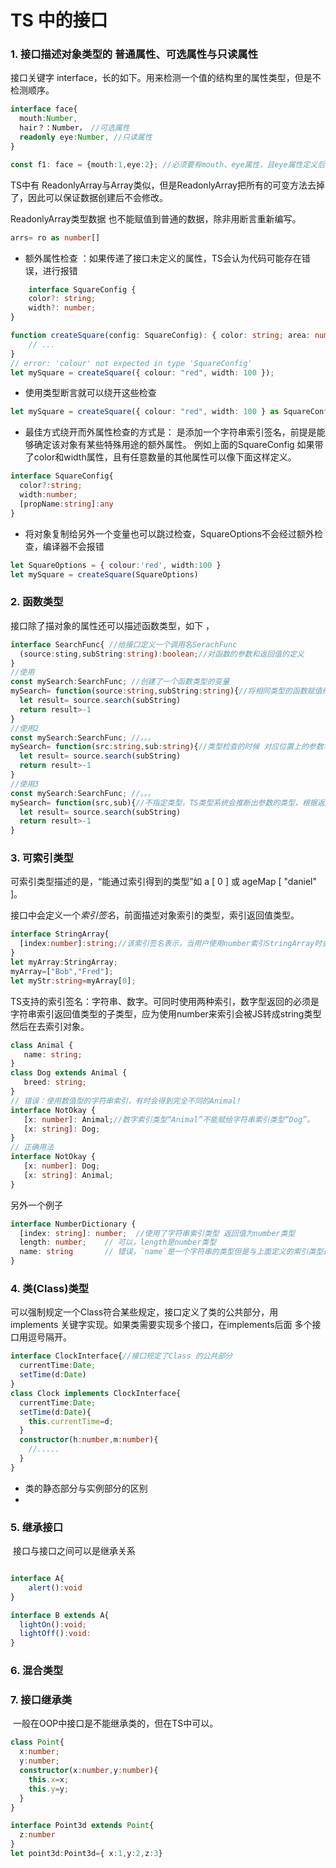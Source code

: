# TS 中的接口

###  1. 接口描述对象类型的 普通属性、可选属性与只读属性

接口关键字 interface，长的如下。用来检测一个值的结构里的属性类型，但是不检测顺序。

```ts
interface face{
  mouth:Number,
  hair？：Number， //可选属性
  readonly eye:Number, //只读属性
}

const f1: face = {mouth:1,eye:2}; //必须要有mouth、eye属性，且eye属性定义后不能修改。 hair属性可有可无
```

TS中有 ReadonlyArray<T>与Array<T>类似，但是ReadonlyArray<T>把所有的可变方法去掉了，因此可以保证数据创建后不会修改。 

ReadonlyArray<T>类型数据 也不能赋值到普通的数据，除非用断言重新编写。

```ts
arrs= ro as number[]
```

- 额外属性检查 ：如果传递了接口未定义的属性，TS会认为代码可能存在错误，进行报错
```ts
	interface SquareConfig {
    color?: string;
    width?: number;
}

function createSquare(config: SquareConfig): { color: string; area: number } {
    // ...
}
// error: 'colour' not expected in type 'SquareConfig'
let mySquare = createSquare({ colour: "red", width: 100 });
```
-  使用类型断言就可以绕开这些检查

```ts
let mySquare = createSquare({ colour: "red", width: 100 } as SquareConfig);
```

- 最佳方式绕开而外属性检查的方式是： 是添加一个字符串索引签名，前提是能够确定该对象有某些特殊用途的额外属性。 例如上面的SquareConfig 如果带了color和width属性，且有任意数量的其他属性可以像下面这样定义。

```ts
interface SquareConfig{
  color?:string;
  width:number;
  [propName:string]:any
}
```

-  将对象复制给另外一个变量也可以跳过检查，SquareOptions不会经过额外检查，编译器不会报错

```ts
let SquareOptions = { colour:'red', width:100 }
let mySquare = createSquare(SquareOptions)
```

### 2. 函数类型

接口除了描对象的属性还可以描述函数类型，如下 ，

```ts
interface SearchFunc{ //给接口定义一个调用名SerachFunc
  (source:sting,subString:string):boolean;//对函数的参数和返回值的定义
}
//使用 
const mySearch:SearchFunc; //创建了一个函数类型的变量
mySearch= function(source:string,subString:string){//将相同类型的函数赋值给上面定义的变量
  let result= source.search(subString)
  return result>-1
}
//使用2
const mySearch:SearchFunc; //。。。
mySearch= function(src:string,sub:string){//类型检查的时候 对应位置上的参数名不需要相同，但是参数类型必须相同 
  let result= source.search(subString)
  return result>-1
}
//使用3
const mySearch:SearchFunc; //。。。
mySearch= function(src,sub){//不指定类型，TS类型系统会推断出参数的类型，根据返回的结果推断出Boolean类型，如果返回的是number获string类型，类型检查起会警告返回值类型与接口定义不匹配。 
  let result= source.search(subString)
  return result>-1
}
```

### 3. 可索引类型

可索引类型描述的是，“能通过索引得到的类型”如 a [ 0 ] 或 ageMap [ "daniel" ]。

接口中会定义一个*索引签名*，前面描述对象索引的类型，索引返回值类型。

```ts
interface StringArray{ 
  [index:number]:string;//该索引签名表示，当用户使用number索引StringArray时会得到string类型的返回值
}
let myArray:StringArray;
myArray=["Bob","Fred"];
let myStr:string=myArray[0];
```

TS支持的索引签名：字符串、数字。可同时使用两种索引，数字型返回的必须是 字符串索引返回值类型的子类型，应为使用number来索引会被JS转成string类型然后在去索引对象。

 ```ts
class Animal {
    name: string;
}
class Dog extends Animal {
    breed: string;
}
// 错误：使用数值型的字符串索引，有时会得到完全不同的Animal!
interface NotOkay {
    [x: number]: Animal;//数字索引类型“Animal”不能赋给字符串索引类型“Dog”。
    [x: string]: Dog;
}
// 正确用法
interface NotOkay {
    [x: number]: Dog;
    [x: string]: Animal;
}
 ```

另外一个例子

```ts
interface NumberDictionary {
  [index: string]: number;  //使用了字符串索引类型 返回值为number类型
  length: number;    // 可以，length是number类型
  name: string       // 错误，`name`是一个字符串的类型但是与上面定义的索引类型返回值的类型不匹配
}
```

### 4. 类(Class)类型

可以强制规定一个Class符合某些规定，接口定义了类的公共部分，用implements 关键字实现。如果类需要实现多个接口，在implements后面 多个接口用逗号隔开。

```ts
interface ClockInterface{//接口规定了Class 的公共部分
  currentTime:Date;
  setTime(d:Date)
}
class Clock implements ClockInterface{
  currentTime:Date;
  setTime(d:Date){
    this.currentTime=d;
  }
  constructor(h:number,m:number){
    //.....
  }
}
```

- 类的静态部分与实例部分的区别
- 

### 5. 继承接口

​	接口与接口之间可以是继承关系

```ts

interface A{
	alert():void
}

interface B extends A{
  lightOn():void;
  lightOff():void:
}
```



### 6. 混合类型
### 7. 接口继承类

​	一般在OOP中接口是不能继承类的，但在TS中可以。

```ts
class Point{
  x:number;
  y:number;
  constructor(x:number,y:number){
    this.x=x;
    this.y=y;
  }
}

interface Point3d extends Point{
  z:number
}
let point3d:Point3d={ x:1,y:2,z:3}
```





